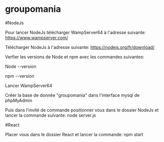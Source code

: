 # groupomania

#NodeJs

Pour lancer NodeJs télécharger WampServer64 à l'adresse suivante: https://www.wampserver.com/

Télécharger NodeJs à l'adresse suivante: https://nodejs.org/fr/download/

Verfier les versions de Node et npm avec les commandes suivantes:

Node --version

npm --version

Lancer WampServer64

Créer la base de donnée "groupomania" dans l'interface mysql de phpMyAdmin

Puis dans l'invité de commande positionner vous dans le dossier NodeJs et lancer la commande suivante: node server.js

#React

Placer vous dans le dossier React et lancer la commande: npm start
